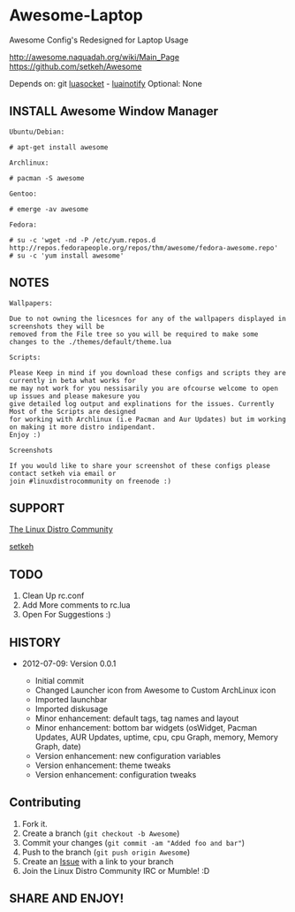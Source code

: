 Awesome-Laptop
==============

Awesome Config's Redesigned for Laptop Usage

http://awesome.naquadah.org/wiki/Main_Page
https://github.com/setkeh/Awesome

Depends on: git [luasocket][1] - [luainotify][2]
Optional:  None

INSTALL Awesome Window Manager
------------------------------

`Ubuntu/Debian:`

    # apt-get install awesome

`Archlinux:`

    # pacman -S awesome

`Gentoo:`

    # emerge -av awesome

`Fedora:`

    # su -c 'wget -nd -P /etc/yum.repos.d http://repos.fedorapeople.org/repos/thm/awesome/fedora-awesome.repo'
    # su -c 'yum install awesome'

NOTES
-----

`Wallpapers:`
    
    Due to not owning the licesnces for any of the wallpapers displayed in screenshots they will be 
    removed from the File tree so you will be required to make some changes to the ./themes/default/theme.lua

`Scripts:`

    Please Keep in mind if you download these configs and scripts they are currently in beta what works for 
    me may not work for you nessisarily you are ofcourse welcome to open up issues and please makesure you 
    give detailed log output and explinations for the issues. Currently Most of the Scripts are designed 
    for working with Archlinux (i.e Pacman and Aur Updates) but im working on making it more distro indipendant. 
    Enjoy :) 

`Screenshots`

    If you would like to share your screenshot of these configs please contact setkeh via email or 
    join #linuxdistrocommunity on freenode :)

SUPPORT
-------

[The Linux Distro Community][5]

[setkeh][6]

TODO
----

1. Clean Up rc.conf
2. Add More comments to rc.lua
3. Open For Suggestions :)

HISTORY
-------

* 2012-07-09: Version 0.0.1
      
   - Initial commit
   - Changed Launcher icon from Awesome to Custom ArchLinux icon
   - Imported launchbar
   - Imported diskusage
   - Minor enhancement: default tags, tag names and layout
   - Minor enhancement: bottom bar widgets (osWidget, Pacman Updates, AUR Updates,  uptime, cpu, cpu Graph, memory, Memory Graph, date)
   - Version enhancement: new configuration variables
   - Version enhancement: theme tweaks
   - Version enhancement: configuration tweaks

Contributing
------------

1. Fork it.
2. Create a branch (`git checkout -b Awesome`)
3. Commit your changes (`git commit -am "Added foo and bar"`)
4. Push to the branch (`git push origin Awesome`)
5. Create an [Issue][6] with a link to your branch
6. Join the Linux Distro Community IRC or Mumble! :D

SHARE AND ENJOY!
----------------

[1]: http://w3.impa.br/~diego/software/luasocket
[2]: http://www3.telus.net/taj_khattra/luainotify.html
[3]: https://wiki.archlinux.org/index.php/Mpd
[4]: http://placeholder.place.is.held
[5]: http://www.linuxdistrocommunity.com
[6]: https://github.com/setkeh/Awesome/issues

